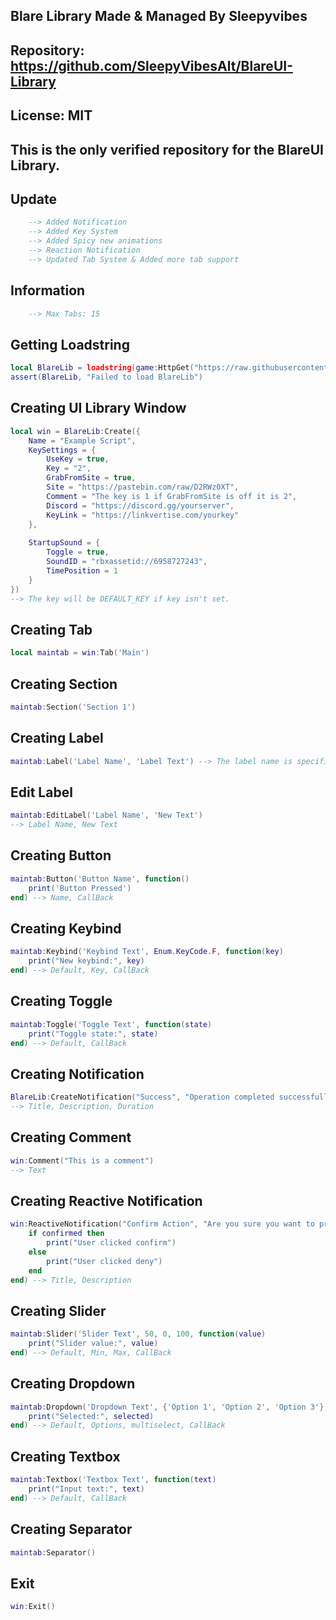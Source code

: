 ## Blare Library Made & Managed By Sleepyvibes
## Repository: https://github.com/SleepyVibesAlt/BlareUI-Library
## License: MIT
## This is the only verified repository for the BlareUI Library.

## Update
```lua
    --> Added Notification
    --> Added Key System
    --> Added Spicy new animations
    --> Reaction Notification
    --> Updated Tab System & Added more tab support
```

## Information
```lua
    --> Max Tabs: 15
```

## Getting Loadstring
```lua
local BlareLib = loadstring(game:HttpGet("https://raw.githubusercontent.com/SleepyVibesAlt/BlareUI-Library/refs/heads/main/BlareUI.lua"))()
assert(BlareLib, "Failed to load BlareLib")
```

## Creating UI Library Window
```lua
local win = BlareLib:Create({
    Name = "Example Script",
    KeySettings = {
        UseKey = true,
        Key = "2",
        GrabFromSite = true,
        Site = "https://pastebin.com/raw/D2RWz0XT",
        Comment = "The key is 1 if GrabFromSite is off it is 2",
        Discord = "https://discord.gg/yourserver",
        KeyLink = "https://linkvertise.com/yourkey"
    },
    
    StartupSound = {
        Toggle = true,
        SoundID = "rbxassetid://6958727243",
        TimePosition = 1
    }
})
--> The key will be DEFAULT_KEY if key isn't set.
```

## Creating Tab
```lua
local maintab = win:Tab('Main')
```

## Creating Section
```lua
maintab:Section('Section 1')
```

## Creating Label
```lua
maintab:Label('Label Name', 'Label Text') --> The label name is specifically used for the edit label function which requires the label name to be the same to edit.
```

## Edit Label
```lua
maintab:EditLabel('Label Name', 'New Text')
--> Label Name, New Text
```

## Creating Button
```lua
maintab:Button('Button Name', function()
    print('Button Pressed')
end) --> Name, CallBack
```

## Creating Keybind
```lua
maintab:Keybind('Keybind Text', Enum.KeyCode.F, function(key)
    print("New keybind:", key)
end) --> Default, Key, CallBack
```

## Creating Toggle
```lua
maintab:Toggle('Toggle Text', function(state)
    print("Toggle state:", state)
end) --> Default, CallBack
```
## Creating Notification
```lua
BlareLib:CreateNotification("Success", "Operation completed successfully!", 3)
--> Title, Description, Duration
```

## Creating Comment
```lua
win:Comment("This is a comment")
--> Text
```

## Creating Reactive Notification
```lua
win:ReactiveNotification("Confirm Action", "Are you sure you want to proceed?"):Connect(function(confirmed)
    if confirmed then
        print("User clicked confirm")
    else
        print("User clicked deny")
    end
end) --> Title, Description
```

## Creating Slider
```lua
maintab:Slider('Slider Text', 50, 0, 100, function(value)
    print("Slider value:", value)
end) --> Default, Min, Max, CallBack
```

## Creating Dropdown
```lua
maintab:Dropdown('Dropdown Text', {'Option 1', 'Option 2', 'Option 3'}, multiselect = true function(selected)
    print("Selected:", selected)
end) --> Default, Options, multiselect, CallBack
```

## Creating Textbox
```lua
maintab:Textbox('Textbox Text', function(text)
    print("Input text:", text)
end) --> Default, CallBack
```

## Creating Separator
```lua
maintab:Separator()
```

## Exit
```lua
win:Exit()
```